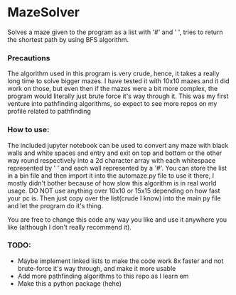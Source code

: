 # MazeSolver
 Solves a maze given to the program as a list with '#' and ' ', tries to return the shortest path by using BFS algorithm.

### Precautions
The algorithm used in this program is very crude, hence, it takes a really long time to solve bigger mazes. I have tested it with 10x10 mazes and it did work on those, but even then if the mazes were a bit more complex, the program would literally just brute force it's way through it. This was my first venture into pathfinding algorithms, so expect to see more repos on my profile related to pathfinding

### How to use:
The included jupyter notebook can be used to convert any maze with black walls and white spaces and entry and exit on top and bottom or the other way round respectively into a 2d character array with each whitespace represented by ' ' and each wall represented by a '#'.
You can store the list in a bin file and then import it into the automaze.py file to use it there, I mostly didn't bother because of how slow this algorithm is in real world usage. DO NOT use anything over 10x10 or 15x15 depending on how fast your pc is. Then just copy over the list(crude I know) into the main py file and let the program do it's thing.

You are free to change this code any way you like and use it anywhere you like (although I don't really recommend it).

### TODO:
- Maybe implement linked lists to make the code work 8x faster and not brute-force it's way through, and make it more usable
- Add more pathfinding algorithms to this repo as I learn em
- Make this a python package (hehe)